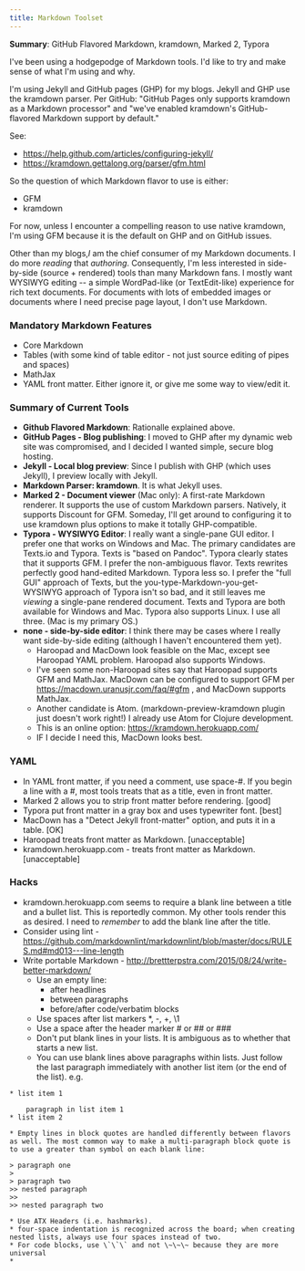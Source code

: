 ```yaml
---
title: Markdown Toolset
---
```


**Summary**: GitHub Flavored Markdown, kramdown, Marked 2, Typora

I've been using a hodgepodge of Markdown tools.  I'd like to try and make sense of what I'm using and why.

I'm using Jekyll and GitHub pages (GHP) for my blogs.  Jekyll and GHP use the kramdown parser.  Per GitHub: "GitHub Pages only supports kramdown as a Markdown processor" and "we've enabled kramdown's GitHub-flavored Markdown support by default."

See:

* https://help.github.com/articles/configuring-jekyll/
* https://kramdown.gettalong.org/parser/gfm.html

So the question of which Markdown flavor to use is either:

* GFM
* kramdown

For now, unless I encounter a compelling reason to use native kramdown, I'm using GFM because it is the default on GHP and on GitHub issues.

Other than my blogs,*I*  am the chief consumer of my Markdown documents.  I do more *reading* that *authoring*.  Consequently, I'm less interested in side-by-side (source + rendered) tools than many Markdown fans.  I mostly want WYSIWYG editing -- a simple WordPad-like (or TextEdit-like) experience for rich text documents.  For documents with lots of embedded images or documents where I need precise page layout, I don't use Markdown.

### Mandatory Markdown Features ###

* Core Markdown
* Tables (with some kind of table editor - not just source editing of pipes and spaces)
* MathJax
* YAML front matter.  Either ignore it, or give me some way to view/edit it.  

### Summary of Current Tools ###

* **Github Flavored Markdown**: Rationalle explained above. 
* **GitHub Pages - Blog publishing**:  I moved to GHP after my dynamic web site was compromised, and I decided I wanted simple, secure blog hosting.
* **Jekyll - Local blog preview**: Since I publish with GHP (which uses Jekyll), I preview locally with Jekyll.
* **Markdown Parser: kramdown**.  It is what Jekyll uses.
* **Marked 2 - Document viewer** (Mac only): A first-rate Markdown renderer. It supports the use of custom Markdown parsers.  Natively, it supports Discount for GFM.  Someday, I'll get around to configuring it to use kramdown plus options to make it totally GHP-compatible.
* **Typora - WYSIWYG Editor**: I really want a single-pane GUI editor.  I prefer one that works on Windows and Mac.  The primary candidates are Texts.io and Typora.  Texts is "based on Pandoc".  Typora clearly states that it supports GFM.  I prefer the non-ambiguous flavor.  Texts rewrites perfectly good hand-edited Markdown.  Typora less so.  I prefer the "full GUI" approach of Texts, but the you-type-Markdown-you-get-WYSIWYG approach of Typora isn't so bad, and it still leaves me *viewing* a single-pane rendered document.  Texts and Typora are both available for Windows and Mac.  Typora also supports Linux.  I use all three.  (Mac is my primary OS.)
* **none - side-by-side editor**: I think there may be cases where I really want side-by-side editing (although I haven't encountered them yet).  
    * Haroopad and MacDown look feasible on the Mac, except see Haroopad YAML problem.  Haroopad also supports Windows.  
    * I've seen some non-Haroopad sites say that Haroopad supports GFM and MathJax.  MacDown can be configured to support GFM per https://macdown.uranusjr.com/faq/#gfm , and MacDown supports MathJax.  
    * Another candidate is Atom. (markdown-preview-kramdown plugin just doesn't work right!)  I already use Atom for Clojure development.  
    * This is an online option: https://kramdown.herokuapp.com/
    * IF I decide I need this, MacDown looks best.


### YAML ###

* In YAML front matter, if you need a comment, use space-#.  If you begin a line with a #, most tools treats that as a title, even in front matter.
* Marked 2 allows you to strip front matter before rendering.  [good]
* Typora put front matter in a gray box and uses typewriter font. [best]
* MacDown has a "Detect Jekyll front-matter" option, and puts it in a table. [OK]
* Haroopad treats front matter as Markdown. [unacceptable]
* kramdown.herokuapp.com - treats front matter as Markdown. [unacceptable]

### Hacks ###

* kramdown.herokuapp.com seems to require a blank line between a title and a bullet list.  This is reportedly common. My other tools render this as desired.  I need to *remember* to add the blank line after the title.
* Consider using lint - https://github.com/markdownlint/markdownlint/blob/master/docs/RULES.md#md013---line-length
* Write portable Markdown - http://brettterpstra.com/2015/08/24/write-better-markdown/
    * Use an empty line:
        * after headlines
        * between paragraphs
        * before/after code/verbatim blocks
    * Use spaces after list markers \*, \-, \+, \1
    * Use a space after the header marker \# or \#\# or \#\#\#
    * Don't put blank lines in your lists.  It is ambiguous as to whether that starts a new list.
    * You can use blank lines above paragraphs within lists. Just follow the last paragraph immediately with another list item (or the end of the list). e.g.

```
* list item 1

    paragraph in list item 1
* list item 2
```

    * Empty lines in block quotes are handled differently between flavors as well. The most common way to make a multi-paragraph block quote is to use a greater than symbol on each blank line:

```
> paragraph one
>
> paragraph two
>> nested paragraph
>>
>> nested paragraph two
```

    * Use ATX Headers (i.e. hashmarks).
    * four-space indentation is recognized across the board; when creating nested lists, always use four spaces instead of two.
    * For code blocks, use \`\`\` and not \~\~\~ because they are more universal
    *